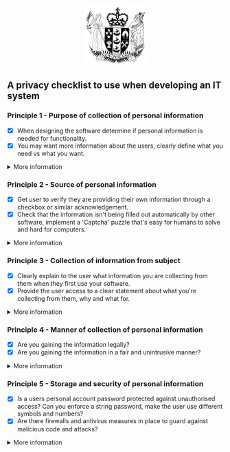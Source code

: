 <!-- This is a work of fiction. Names, characters, business, events and incidents are the products of the author's imagination. Any resemblance to actual persons, living or dead, or actual events is purely coincidental. -->
<p align="center">
  <img src="https://github.com/jwri211/LearninGit/blob/main/leg-crest.jpg"> 
</p>
<!-- Am i allowed to use this image or is it a breach of copyright? --> 

## A privacy checklist to use when developing an IT system 

### Principle 1 - Purpose of collection of personal information
- [x] When designing the software determine if personal information is needed for functionality.
- [x] You may want more information about the users, clearly define what you need vs what you want.

<details>
<summary>More information</summary>  
  
>*Some websites need your name and email address to send you personalised information about their products. However, they may also ask for an address, to provide   local    products, or a phone number, for an added level of security. From the point of view of your product, what is needed to function, and what is optional?*

</details>


### Principle 2 - Source of personal information
- [x] Get user to verify they are providing their own information through a checkbox or similar acknowledgement.
- [x] Check that the information isn't being filled out automatically by other software, implement a 'Captcha' puzzle that's easy for humans to solve and hard for computers.

<details>
<summary>More information</summary>  

> *If your product is collecting personal information it needs to be from the individual themselves. Malicious software can look like a person filling out a form, so there should be measures in place to stop this.*  

</details>


### Principle 3 - Collection of information from subject
- [x] Clearly explain to the user what information you are collecting from them when they first use your software.
- [x] Provide the user access to a clear statement about what you're collecting from them, why and what for.

<details>
<summary>More information</summary>  

> *Users need to know what you are collecting from them. For example, they might know you have a name and email address because they have provided it. If you log any other information from their activities, they need to be informed and able to understand why you have it, what you do with it and other parties involved.*

</details>


### Principle 4 - Manner of collection of personal information
- [x] Are you gaining the information legally?
- [x] Are you gaining the information in a fair and unintrusive manner?

<details>
<summary>More information</summary>

> *Software is not allowed to gain personal information through hacking, the use of malware, or against the permissions or knowledge of the owner.*

</details>


### Principle 5 - Storage and security of personal information
- [x] Is a users personal account password protected against unauthorised access? Can you enforce a string password, make the user use different symbols and numbers?
- [x] Are there firewalls and antivirus measures in place to guard against malicious code and attacks?

<details>
<summary>More information</summary>  

>*When your software collects personal data from people you must take all reasonable steps to protect it from unauthorised access. Discourage users from using common or easily guessed passwords, and make sure the data you have is encrypted.*

</details>
